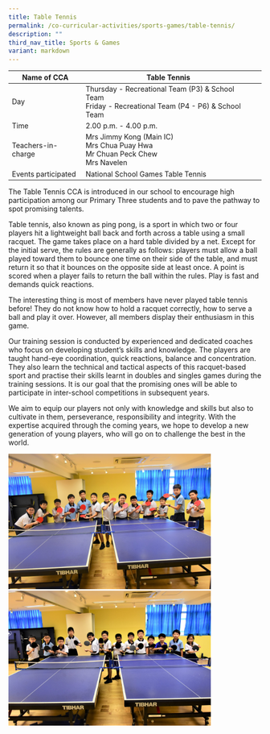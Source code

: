 ```yaml
---
title: Table Tennis
permalink: /co-curricular-activities/sports-games/table-tennis/
description: ""
third_nav_title: Sports & Games
variant: markdown
---
```

|Name of CCA|Table Tennis|  |
| -------- | ------- | --------------- |
|Day | Thursday - Recreational Team (P3) &amp; School Team <br>Friday - Recreational Team (P4 - P6) &amp; School Team | 
| Time |2.00 p.m. - 4.00 p.m. 
|Teachers-in-charge |Mrs Jimmy Kong (Main IC) <br>Mrs Chua Puay Hwa<br> Mr Chuan Peck Chew <br>Mrs Navelen
|Events participated    |National School Games Table Tennis

<p style="box-sizing: inherit; font-size: 1em;">The Table Tennis CCA is introduced in our school to encourage high participation among our Primary Three students and to pave the pathway to spot promising talents.</p><p style="box-sizing: inherit; font-size: 1em;"></p><p style="box-sizing: inherit; font-size: 1em;">Table tennis, also known as ping pong, is a sport in which two or four players hit a lightweight ball back and forth across a table using a small racquet. The game takes place on a hard table divided by a net. Except for the initial serve, the rules are generally as follows: players must allow a ball played toward them to bounce one time on their side of the table, and must return it so that it bounces on the opposite side at least once. A point is scored when a player fails to return the ball within the rules. Play is fast and demands quick reactions.</p>

<p style="box-sizing: inherit; font-size: 1em;">The interesting thing is most of members have never played table tennis before! They do not know how to hold a racquet correctly, how to serve a ball and play it over. However, all members display their enthusiasm in this game.</p>

<p style="box-sizing: inherit; font-size: 1em;">Our training session is conducted by experienced and dedicated coaches who focus on developing student’s skills and knowledge. The players are taught hand-eye coordination, quick reactions, balance and concentration. They also learn the technical and tactical aspects of this racquet-based sport and practise their skills learnt in doubles and singles games during the training sessions. It is our goal that the promising ones will be able to participate in inter-school competitions in subsequent years.</p>

<p style="box-sizing: inherit; font-size: 1em;">We aim to equip our players not only with knowledge and skills but also to cultivate in them, perseverance, responsibility and integrity. With the expertise acquired through the coming years, we hope to develop a new generation of young players, who will go on to challenge the best in the world.</p>

	
<img src="/images/CoCurricularActivities/Table%20Tennis/Table%20Tennis%20CCA%202023%201.jpg" style="width:80%">
	<br>
<img src="/images/CoCurricularActivities/Table%20Tennis/Table%20Tennis%20CCA%202023%202.jpg" style="width:80%">